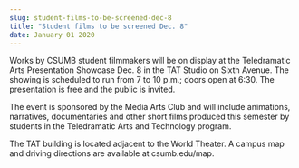 ```yaml
---
slug: student-films-to-be-screened-dec-8
title: "Student films to be screened Dec. 8"
date: January 01 2020
---
```


  
<p>
  Works by CSUMB student filmmakers will be on display at the Teledramatic Arts
  Presentation Showcase Dec. 8 in the TAT Studio on Sixth Avenue. The showing is
  scheduled to run from 7 to 10 p.m.; doors open at 6:30. The presentation is
  free and the public is invited.
</p>
<p>
  The event is sponsored by the Media Arts Club and will include animations,
  narratives, documentaries and other short films produced this semester by
  students in the Teledramatic Arts and Technology program.
</p>
<p>
  The TAT building is located adjacent to the World Theater. A campus map and
  driving directions are available at csumb.edu/map.
</p>
 
